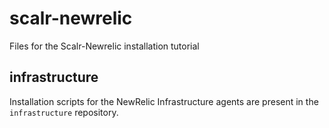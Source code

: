 # scalr-newrelic

Files for the Scalr-Newrelic installation tutorial

## infrastructure

Installation scripts for the NewRelic Infrastructure agents are present in the `infrastructure` repository.

